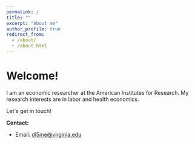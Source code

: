 ```yaml
---
permalink: /
title: ""
excerpt: "About me"
author_profile: true
redirect_from: 
  - /about/
  - /about.html
---
```


# Welcome!

I am an economic researcher at the American Institutes for Research. My research interests are in labor and health economics.

Let's get in touch!

<!---My dissertation work combines economic theory, structural modeling and computation and simulation methods for estimation to quantify how different abilities (e.g., cognitive vs. interpersonal) affect workers' career choices and lifetime income. I have also studied health-related topics, such as how air pollution affects infant health, how physicians' practicing intensity affects opioid-related deaths and the long-term labor market effects of increased duration of breastfeeding during infancy.
-->

<!---**Research Fields:**
  - Labor Economics
  - Health Economics
  - Applied Econometrics
-->


**Contact:**
 - Email: dl5me@virginia.edu
<!--- - Email: dlin@air.org--->
